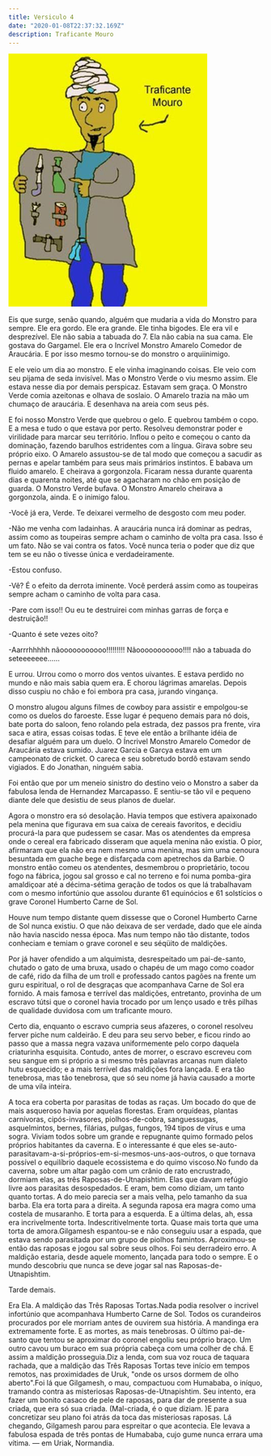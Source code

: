 ```yaml
---
title: Versiculo 4
date: "2020-01-08T22:37:32.169Z"
description: Traficante Mouro
---
```


![Traficante Mouro](../../assets/tm.jpg)

Eis que surge, senão quando, alguém que mudaria a vida do Monstro para sempre. Ele era gordo. Ele era grande. Ele tinha bigodes. Ele era vil e desprezível. Ele não sabia a tabuada do 7. Ela não cabia na sua cama. Ele gostava do Gargamel. Ele era o Incrível Monstro Amarelo Comedor de Araucária. E por isso mesmo tornou-se do monstro o arquiinimigo.

E ele veio um dia ao monstro. E ele vinha imaginando coisas. Ele veio com seu pijama de seda invisível. Mas o Monstro Verde o viu mesmo assim. Ele estava nesse dia por demais perspicaz. Estavam sem graça. O Monstro Verde comia azeitonas e olhava de soslaio. O Amarelo trazia na mão um chumaço de araucária. E desenhava na areia com seus pés.

E foi nosso Monstro Verde que quebrou o gelo. E quebrou também o copo. E a mesa e tudo o que estava por perto. Resolveu demonstrar poder e virilidade para marcar seu território. Inflou o peito e começou o canto da dominação, fazendo barulhos estridentes com a língua. Girava sobre seu próprio eixo. O Amarelo assustou-se de tal modo que começou a sacudir as pernas e apelar também para seus mais primários instintos. E babava um fluido amarelo. E cheirava a gorgonzola. Ficaram nessa durante quarenta dias e quarenta noites, até que se agacharam no chão em posição de guarda. O Monstro Verde bufava. O Monstro Amarelo cheirava a gorgonzola, ainda. E o inimigo falou.

-Você já era, Verde. Te deixarei vermelho de desgosto com meu poder.

-Não me venha com ladainhas. A araucária nunca irá dominar as pedras, assim como as toupeiras sempre acham o caminho de volta pra casa. Isso é um fato. Não se vai contra os fatos. Você nunca teria o poder que diz que tem se eu não o tivesse única e verdadeiramente.

-Estou confuso.

-Vê? É o efeito da derrota iminente. Você perderá assim como as toupeiras sempre acham o caminho de volta para casa.

-Pare com isso!! Ou eu te destruirei com minhas garras de força e destruição!!

-Quanto é sete vezes oito?

-Aarrrhhhhh nãooooooooooo!!!!!!!!! Nãooooooooooo!!!! não a tabuada do seteeeeeee......

E urrou. Urrou como o morro dos ventos uivantes. E estava perdido no mundo e não mais sabia quem era. E chorou lágrimas amarelas. Depois disso cuspiu no chão e foi embora pra casa, jurando vingança.

O monstro alugou alguns filmes de cowboy para assistir e empolgou-se como os duelos do faroeste. Esse lugar é pequeno demais para nó dois, bate porta do saloon, feno rolando pela estrada, dez passos pra frente, vira saca e atira, essas coisas todas. E teve ele então a brilhante idéia de desafiar alguém para um duelo. O Íncrivel Monstro Amarelo Comedor de Araucária estava sumido. Juarez Garcia e Garcya estava em um campeonato de cricket. O careca e seu sobretudo bordô estavam sendo vigiados. E do Jonathan, ninguém sabia.

Foi então que por um meneio sinistro do destino veio o Monstro a saber da fabulosa lenda de Hernandez Marcapasso. E sentiu-se tão vil e pequeno diante dele que desistiu de seus planos de duelar.

Agora o monstro era só desolação. Havia tempos que estivera apaixonado pela menina que figurava em sua caixa de cereais favoritos, e decidiu procurá-la para que pudessem se casar. Mas os atendentes da empresa onde o cereal era fabricado disseram que aquela menina não existia. O pior, afirmaram que ela não era nem mesmo uma menina, mas sim uma cenoura besuntada em guache bege e disfarçada com apetrechos da Barbie.
O monstro então comeu os atendentes, desmembrou o proprietário, tocou fogo na fábrica, jogou sal grosso e cal no terreno e foi numa pomba-gira amaldiçoar até a décima-sétima geração de todos os que lá trabalhavam com o mesmo infortúnio que assolou durante 61 equinócios e 61 solstícios o grave Coronel Humberto Carne de Sol.

Houve num tempo distante quem dissesse que o Coronel Humberto Carne de Sol nunca existiu. O que não deixava de ser verdade, dado que ele ainda não havia nascido nessa época. Mas num tempo não tão distante, todos conheciam e temiam o grave coronel e seu séqüito de maldições.

Por já haver ofendido a um alquimista, desrespeitado um pai-de-santo, chutado o gato de uma bruxa, usado o chapéu de um mago como coador de café, rido da filha de um troll e professado cantos pagões na frente um guru espiritual, o rol de desgraças que acompanhava Carne de Sol era fornido. A mais famosa e terrível das maldições, entretanto, provinha de um escravo tútsi que o coronel havia trocado por um lenço usado e três pilhas de qualidade duvidosa com um traficante mouro.

Certo dia, enquanto o escravo cumpria seus afazeres, o coronel resolveu ferver piche num caldeirão. E deu para seu servo beber, e ficou rindo ao passo que a massa negra vazava uniformemente pelo corpo daquela criaturinha esquisita. Contudo, antes de morrer, o escravo escreveu com seu sangue em si próprio a si mesmo três palavras arcanas num dialeto hutu esquecido; e a mais terrível das maldições fora lançada. E era tão tenebrosa, mas tão tenebrosa, que só seu nome já havia causado a morte de uma vila inteira.

A toca era coberta por parasitas de todas as raças. Um bocado do que de mais asqueroso havia por aquelas florestas. Eram orquídeas, plantas carnívoras, cipós-invasores, piolhos-de-cobra, sanguessugas, asquelmintos, bernes, filárias, pulgas, fungos, 194 tipos de vírus e uma sogra. Viviam todos sobre um grande e repugnante quimo formado pelos próprios habitantes da caverna. E o interessante é que eles se-auto-parasitavam-a-si-próprios-em-si-mesmos-uns-aos-outros, o que tornava possível o equilíbrio daquele ecossistema e do quimo viscoso.No fundo da caverna, sobre um altar pagão com um crânio de rato encrustrado, dormiam elas, as três Raposas-de-Utnapishtim. Elas que davam refúgio livre aos parasitas desospedados. E eram, bem como diziam, um tanto quanto tortas. A do meio parecia ser a mais velha, pelo tamanho da sua barba. Ela era torta para a direita. A segunda raposa era magra como uma costela de musaranho. E torta para a esquerda. E a última delas, ah, essa era incrivelmente torta. Indescritivelmente torta. Quase mais torta que uma torta de amora.Gilgamesh espantou-se e não conseguiu usar a espada, que estava sendo parasitada por um grupo de piolhos famintos. Aproximou-se então das raposas e jogou sal sobre seus olhos. Foi seu derradeiro erro. A maldição estaria, desde aquele momento, lançada para todo o sempre. E o mundo descobriu que nunca se deve jogar sal nas Raposas-de-Utnapishtim.

Tarde demais.

Era Ela. A maldição das Três Raposas Tortas.Nada podia resolver o incrivel infortúnio que acompanhava Humberto Carne de Sol. Todos os curandeiros procurados por ele morriam antes de ouvirem sua história. A mandinga era extremamente forte. E as mortes, as mais tenebrosas. O último pai-de-santo que tentou se aproximar do coronel engoliu seu próprio braço. Um outro cavou um buraco em sua própria cabeça com uma colher de chá. E assim a maldição prosseguia.Diz a lenda, com sua voz rouca de taquara rachada, que a maldição das Três Raposas Tortas teve início em tempos remotos, nas proximidades de Uruk, "onde os ursos dormem de olho aberto".Foi lá que Gilgamesh, o mau, compactuou com Humababa, o iníquo, tramando contra as misteriosas Raposas-de-Utnapishtim. Seu intento, era fazer um bonito casaco de pele de raposas, para dar de presente a sua criada, que era só sua criada. (Mal-criada, é o que diziam. )E para concretizar seu plano foi atrás da toca das misteriosas raposas. Lá chegando, Gilgamesh parou para espreitar o que acontecia. Ele levava a fabulosa espada de três pontas de Humababa, cujo gume nunca errara uma vítima. — em Uriak, Normandia.